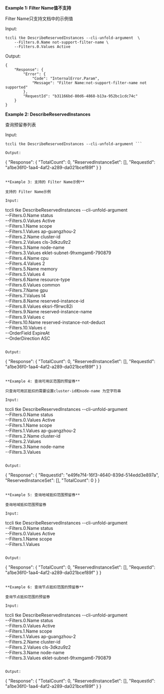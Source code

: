 **Example 1: Filter Name值不支持**

Filter Name只支持文档中的示例值

Input: 

```
tccli tke DescribeReservedInstances --cli-unfold-argument  \
    --Filters.0.Name not-support-filter-name \
    --Filters.0.Values Active
```

Output: 
```
{
    "Response": {
        "Error": {
            "Code": "InternalError.Param",
            "Message": "Filter Name:not-support-filter-name not supported"
        },
        "RequestId": "b31166bd-80d6-4868-b13a-952bc1cdc74c"
    }
}
```

**Example 2: DescribeReservedInstances**

查询预留券列表

Input: 

```
tccli tke DescribeReservedInstances --cli-unfold-argument ```

Output: 
```
{
    "Response": {
        "TotalCount": 0,
        "ReservedInstanceSet": [],
        "RequestId": "a1be36f0-1aa4-4af2-a289-da021bcef89f"
    }
}
```

**Example 3: 支持的 Filter Name示例**

支持的 Filter Name示例

Input: 

```
tccli tke DescribeReservedInstances --cli-unfold-argument  \
    --Filters.0.Name status \
    --Filters.0.Values Active \
    --Filters.1.Name scope \
    --Filters.1.Values ap-guangzhou-2 \
    --Filters.2.Name cluster-id \
    --Filters.2.Values cls-3dkzu9z2 \
    --Filters.3.Name node-name \
    --Filters.3.Values eklet-subnet-9hxmgam6-790879 \
    --Filters.4.Name cpu \
    --Filters.4.Values 2 \
    --Filters.5.Name memory \
    --Filters.5.Values 4 \
    --Filters.6.Name resource-type \
    --Filters.6.Values common \
    --Filters.7.Name gpu \
    --Filters.7.Values t4 \
    --Filters.8.Name reserved-instance-id \
    --Filters.8.Values eksri-f9rwc82i \
    --Filters.9.Name reserved-instance-name \
    --Filters.9.Values c \
    --Filters.10.Name reserved-instance-not-deduct \
    --Filters.10.Values c \
    --OrderField ExpireAt \
    --OrderDirection ASC
```

Output: 
```
{
    "Response": {
        "TotalCount": 0,
        "ReservedInstanceSet": [],
        "RequestId": "a1be36f0-1aa4-4af2-a289-da021bcef89f"
    }
}
```

**Example 4: 查询可用区范围的预留券**

只查询可用区抵扣的需要设置cluster-id和node-name 为空字符串

Input: 

```
tccli tke DescribeReservedInstances --cli-unfold-argument  \
    --Filters.0.Name status \
    --Filters.0.Values Active \
    --Filters.1.Name scope \
    --Filters.1.Values ap-guangzhou-2 \
    --Filters.2.Name cluster-id \
    --Filters.2.Values  \
    --Filters.3.Name node-name \
    --Filters.3.Values 
```

Output: 
```
{
    "Response": {
        "RequestId": "e49fe7f4-16f3-4640-839d-514edd3e897a",
        "ReservedInstanceSet": [],
        "TotalCount": 0
    }
}
```

**Example 5: 查询地域抵扣范围预留券**

查询地域抵扣范围预留券

Input: 

```
tccli tke DescribeReservedInstances --cli-unfold-argument  \
    --Filters.0.Name status \
    --Filters.0.Values Active \
    --Filters.1.Name scope \
    --Filters.1.Values 
```

Output: 
```
{
    "Response": {
        "TotalCount": 0,
        "ReservedInstanceSet": [],
        "RequestId": "a1be36f0-1aa4-4af2-a289-da021bcef89f"
    }
}
```

**Example 6: 查询节点抵扣范围的预留券**

查询节点抵扣范围的预留券

Input: 

```
tccli tke DescribeReservedInstances --cli-unfold-argument  \
    --Filters.0.Name status \
    --Filters.0.Values Active \
    --Filters.1.Name scope \
    --Filters.1.Values ap-guangzhou-2 \
    --Filters.2.Name cluster-id \
    --Filters.2.Values cls-3dkzu9z2 \
    --Filters.3.Name node-name \
    --Filters.3.Values eklet-subnet-9hxmgam6-790879
```

Output: 
```
{
    "Response": {
        "TotalCount": 0,
        "ReservedInstanceSet": [],
        "RequestId": "a1be36f0-1aa4-4af2-a289-da021bcef89f"
    }
}
```

